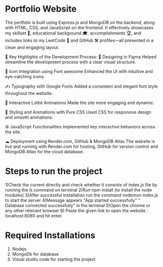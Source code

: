 # Portfolio Website
The portfolio is built using Express.js and MongoDB on the backend, along with HTML, CSS, and JavaScript on the frontend. It effectively showcases my skillset 💪, educational background 🎓, accomplishments 🏆, and includes links to my LeetCode 🧠 and GitHub 🛠 profiles—all presented in a clean and engaging layout.

🔧 Key Highlights of the Development Process:
🎨 Designing in Figma
Helped streamline the development process with a clear visual structure.

🧩 Icon Integration using Font awesome
Enhanced the UI with intuitive and eye-catching icons.

✍ Typography with Google Fonts
Added a consistent and elegant font style throughout the website.

🔄 Interactive Lottie Animations
Made the site more engaging and dynamic.

🎯 Styling and Animations with Pure CSS
Used CSS for responsive design and smooth animations.

⚙ JavaScript Functionalities
Implemented key interactive behaviors across the site.

☁ Deployment using Render.com, GitHub & MongoDB Atlas
The website is live and running with Render.com for hosting, GitHub for version control and MongoDB Atlas for the cloud database.

# Steps to run the project 
1)Check the current directly and check whether it consists of index.js file by running the ls command on terminal
2)Run npm install (to install the node modules)
3)After successful installation run the command nodemon index.js to start the server
4)Message appears "App started successfully" " Database connected successfully" in the terminal
5)Open the chrome or any other relevant browser
6) Paste the given link to open the website : localhost:8080 and hit enter.

# Required Installations
1) Nodejs
2) MongoDb for database
3) Visual studio code for starting the project
